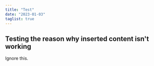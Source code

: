 ```yaml
---
title: "Test"
date: "2023-01-03"
taglist: true
---
```


## Testing the reason why inserted content isn't working

Ignore this.